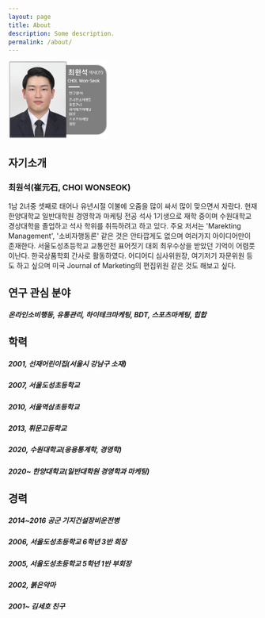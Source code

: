 ```yaml
---
layout: page
title: About
description: Some description.
permalink: /about/
---
```


<img class="img-rounded" src="/assets/img/uploads/프로필1.jpg" alt="Thiago Rossener" width="200">

## 자기소개
### 최원석(崔元石, CHOI WONSEOK)
1남 2녀중 셋째로 태어나 유년시절 이불에 오줌을 많이 싸서 많이 맞으면서 자랐다. 현재 한양대학교 일반대학원 경영학과 마케팅 전공 석사 1기생으로 재학 중이며 수원대학교 경상대학을 졸업하고 석사 학위를 취득하려고 하고 있다. 주요 저서는 'Marekting Management', '소비자행동론' 같은 것은 안타깝게도 없으며 여러가지 아이디어만이 존재한다. 서울도성초등학교 교통안전 표어짓기 대회 최우수상을 받았던 기억이 어렴풋이난다. 한국상품학회 간사로 활동하였다. 어디어디 심사위원장, 여기저기 자문위원 등도 하고 싶으며 미국 Journal of Marketing의 편집위원 같은 것도 해보고 싶다. 


## 연구 관심 분야
##### 온라인소비행동, 유통관리, 하이테크마케팅, BDT, 스포츠마케팅, 힙합

## 학력
##### 2001, 선재어린이집(서울시 강남구 소재)
##### 2007, 서울도성초등학교
##### 2010, 서울역삼초등학교
##### 2013, 휘문고등학교
##### 2020, 수원대학교(응용통계학, 경영학)
##### 2020~ 한양대학교(일반대학원 경영학과 마케팅)

## 경력 
##### 2014~2016 공군 기지건설장비운전병
##### 2006, 서울도성초등학교 6학년 3반 회장
##### 2005, 서울도성초등학교 5학년 1반 부회장
##### 2002, 붉은악마
##### 2001~ 김세호 친구
